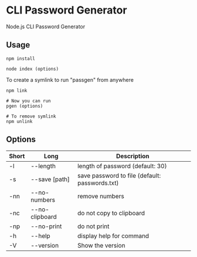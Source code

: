 # CLI Password Generator

Node.js CLI Password Generator 

## Usage

```
npm install
```


```
node index (options)
```

To create a symlink to run "passgen" from anywhere

```
npm link

# Now you can run
pgen (options)

# To remove symlink
npm unlink
```

## Options

| Short | Long              | Description                                   |
|------|-------------------|-----------------------------------------------|
| -l   | --length <number> | length of password (default: 30)              |
| -s   | --save [path]     | save password to file (default: passwords.txt) |
| -nn  | --no-numbers      | remove numbers                                |
| -nc  | --no-clipboard    | do not copy to clipboard                      |
| -np  | --no-print        | do not print                                  |
| -h   | --help            | display help for command                      |
| -V   | --version         | Show the version                              |